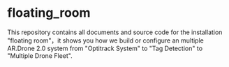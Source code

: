 # floating_room
This repository contains all documents and source code for the installation "floating room"，it shows you how we build or configure an multiple AR.Drone 2.0 system from "Optitrack System" to "Tag Detection" to "Multiple Drone Fleet".
